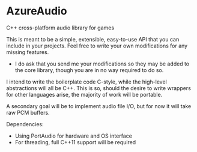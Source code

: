 # AzureAudio
C++ cross-platform audio library for games

This is meant to be a simple, extensible, easy-to-use API that you can include in your projects.
Feel free to write your own modifications for any missing features.
- I do ask that you send me your modifications so they may be added to the core library,
    though you are in no way required to do so.

I intend to write the boilerplate code C-style, while the high-level abstractions will all be C++.
This is so, should the desire to write wrappers for other languages arise, the majority of work will be portable.

A secondary goal will be to implement audio file I/O, but for now it will take raw PCM buffers.

Dependencies:
- Using PortAudio for hardware and OS interface
- For threading, full C++11 support will be required

